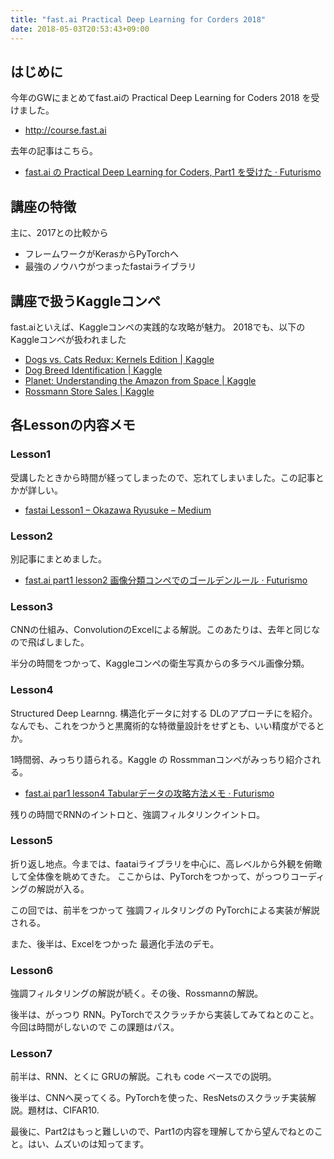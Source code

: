 ```yaml
---
title: "fast.ai Practical Deep Learning for Corders 2018"
date: 2018-05-03T20:53:43+09:00
---
```


## はじめに
今年のGWにまとめてfast.aiの Practical Deep Learning for Coders 2018 を受けました。

- http://course.fast.ai

去年の記事はこちら。

- [fast\.ai の Practical Deep Learning for Coders, Part1 を受けた · Futurismo](http://futurismo.biz/archives/6440/)

## 講座の特徴
主に、2017との比較から

- フレームワークがKerasからPyTorchへ
- 最強のノウハウがつまったfastaiライブラリ

## 講座で扱うKaggleコンペ
fast.aiといえば、Kaggleコンペの実践的な攻略が魅力。
2018でも、以下のKaggleコンペが扱われました

- [Dogs vs\. Cats Redux: Kernels Edition \| Kaggle](https://www.kaggle.com/c/dogs-vs-cats-redux-kernels-edition)
- [Dog Breed Identification \| Kaggle](https://www.kaggle.com/c/dog-breed-identification)
- [Planet: Understanding the Amazon from Space \| Kaggle](https://www.kaggle.com/c/planet-understanding-the-amazon-from-space)
- [Rossmann Store Sales \| Kaggle](https://www.kaggle.com/c/rossmann-store-sales)

## 各Lessonの内容メモ
### Lesson1
受講したときから時間が経ってしまったので、忘れてしまいました。この記事とかが詳しい。

- [fastai Lesson1 – Okazawa Ryusuke – Medium](https://medium.com/@SEKAINOOKAZAWA/fastai-lesson1-69e78485e417)

### Lesson2
別記事にまとめました。

- [fast\.ai part1 lesson2 画像分類コンペでのゴールデンルール · Futurismo](http://futurismo.biz/2018/05/fastai_lesson2/)

### Lesson3
CNNの仕組み、ConvolutionのExcelによる解説。このあたりは、去年と同じなので飛ばしました。

半分の時間をつかって、Kaggleコンペの衛生写真からの多ラベル画像分類。

### Lesson4
Structured Deep Learnng. 
構造化データに対する DLのアプローチにを紹介。
なんでも、これをつかうと黒魔術的な特徴量設計をせずとも、いい精度がでるとか。

1時間弱、みっちり語られる。Kaggle の Rossmmanコンペがみっちり紹介される。

- [fast\.ai par1 lesson4 Tabularデータの攻略方法メモ · Futurismo](http://futurismo.biz/2018/05/fastai_p1_lesson3/)

残りの時間でRNNのイントロと、強調フィルタリンクイントロ。

### Lesson5
折り返し地点。今までは、faataiライブラリを中心に、高レベルから外観を俯瞰して全体像を眺めてきた。
ここからは、PyTorchをつかって、がっつりコーディングの解説が入る。

この回では、前半をつかって 強調フィルタリングの PyTorchによる実装が解説される。

また、後半は、Excelをつかった 最適化手法のデモ。

### Lesson6
強調フィルタリングの解説が続く。その後、Rossmannの解説。

後半は、がっつり RNN。PyTorchでスクラッチから実装してみてねとのこと。
今回は時間がしないので この課題はパス。

### Lesson7
前半は、RNN、とくに GRUの解説。これも code ベースでの説明。

後半は、CNNへ戻ってくる。PyTorchを使った、ResNetsのスクラッチ実装解説。題材は、CIFAR10.

最後に、Part2はもっと難しいので、Part1の内容を理解してから望んでねとのこと。はい、ムズいのは知ってます。
